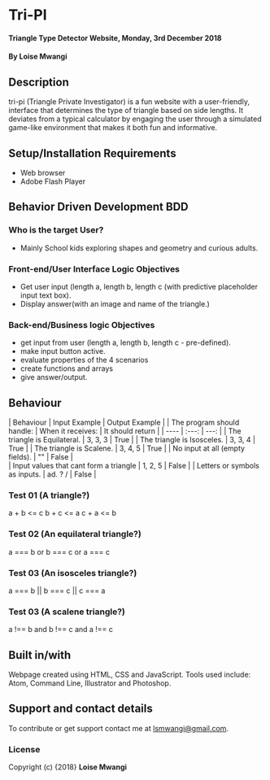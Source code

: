 # Tri-PI

#### Triangle Type Detector Website, Monday, 3rd December 2018
#### By **Loise Mwangi**

## Description
tri-pi (Triangle Private Investigator) is a fun website with a user-friendly, interface that determines the type of triangle based on side lengths. It deviates from a typical calculator by engaging the user through a simulated game-like environment that makes it both fun and informative.

## Setup/Installation Requirements
* Web browser
* Adobe Flash Player

## Behavior Driven Development BDD
### Who is the target User?
* Mainly School kids exploring shapes and geometry and curious adults.

### Front-end/User Interface Logic Objectives

* Get user input (length a, length b, length c (with predictive placeholder input text box).
* Display answer(with an image and name of the triangle.)

### Back-end/Business logic Objectives
* get input from user (length a, length b, length c - pre-defined).
* make input button active.
* evaluate properties of the 4 scenarios
* create functions and arrays
* give answer/output.

## Behaviour
| Behaviour                              | Input Example     | Output Example    |
| The program should handle:             | When it receives: | It should return  |
| ----                                   | :---:             |              ---: |
| The triangle is Equilateral.           | 3, 3, 3           | True              |
| The triangle is Isosceles.             | 3, 3, 4           | True              |
| The triangle is Scalene.               | 3, 4, 5           | True              |
| No input at all (empty fields).        | ""                | False             |      
| Input values that cant form a triangle | 1, 2, 5           | False             |
| Letters or symbols as inputs.          | ad. ? /           | False             |

### Test 01 (A triangle?)

a + b <= c
b + c <= a
c + a <= b

### Test 02 (An equilateral triangle?)
a === b or b === c or a === c

### Test 03 (An isosceles triangle?)
a === b || b === c || c === a

### Test 03 (A scalene triangle?)
a !== b and b !== c and a !== c

## Built in/with
Webpage created using HTML, CSS and JavaScript. Tools used include: Atom, Command Line, Illustrator and Photoshop.
## Support and contact details
To contribute or get support contact me at lsmwangi@gmail.com.
### License
Copyright (c) {2018} **Loise Mwangi**
